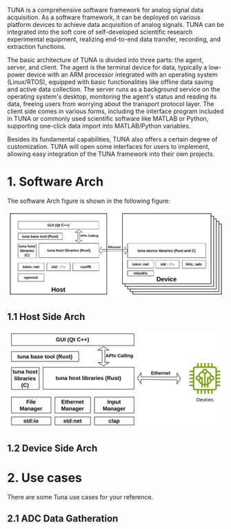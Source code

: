   
TUNA is a comprehensive software framework for analog signal data acquisition. As a software framework, it can be deployed on various platform devices to achieve data acquisition of analog signals. TUNA can be integrated into the soft core of self-developed scientific research experimental equipment, realizing end-to-end data transfer, recording, and extraction functions.

The basic architecture of TUNA is divided into three parts: the agent, server, and client. The agent is the terminal device for data, typically a low-power device with an ARM processor integrated with an operating system (Linux/RTOS), equipped with basic functionalities like offline data saving and active data collection. The server runs as a background service on the operating system's desktop, monitoring the agent's status and reading its data, freeing users from worrying about the transport protocol layer. The client side comes in various forms, including the interface program included in TUNA or commonly used scientific software like MATLAB or Python, supporting one-click data import into MATLAB/Python variables.

Besides its fundamental capabilities, TUNA also offers a certain degree of customization. TUNA will open some interfaces for users to implement, allowing easy integration of the TUNA framework into their own projects.

# 1. Software Arch

The software Arch figure is shown in the following figure:

![](https://raw.githubusercontent.com/carloscn/images/main/typora202401021634817.png)

## 1.1 Host Side Arch

![](https://raw.githubusercontent.com/carloscn/images/main/typora202401031509291.png)


## 1.2 Device Side Arch




# 2. Use cases

There are some Tuna use cases for your reference. 

## 2.1 ADC Data Gatheration


